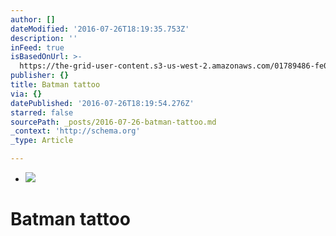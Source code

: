 ```yaml
---
author: []
dateModified: '2016-07-26T18:19:35.753Z'
description: ''
inFeed: true
isBasedOnUrl: >-
  https://the-grid-user-content.s3-us-west-2.amazonaws.com/01789486-fe05-4ac2-8741-f7dbc4ed0a78.jpg
publisher: {}
title: Batman tattoo
via: {}
datePublished: '2016-07-26T18:19:54.276Z'
starred: false
sourcePath: _posts/2016-07-26-batman-tattoo.md
_context: 'http://schema.org'
_type: Article

---
```

* ![](https://imgflo.herokuapp.com/graph/vahj1ThiexotieMo/c6bf17d1294904865f3e25fb46576d81/croprotate.jpg?cropheight=3264&cropwidth=2448&degrees=-90&input=https://the-grid-user-content.s3-us-west-2.amazonaws.com/01789486-fe05-4ac2-8741-f7dbc4ed0a78.jpg&x=0&y=0)

# Batman tattoo